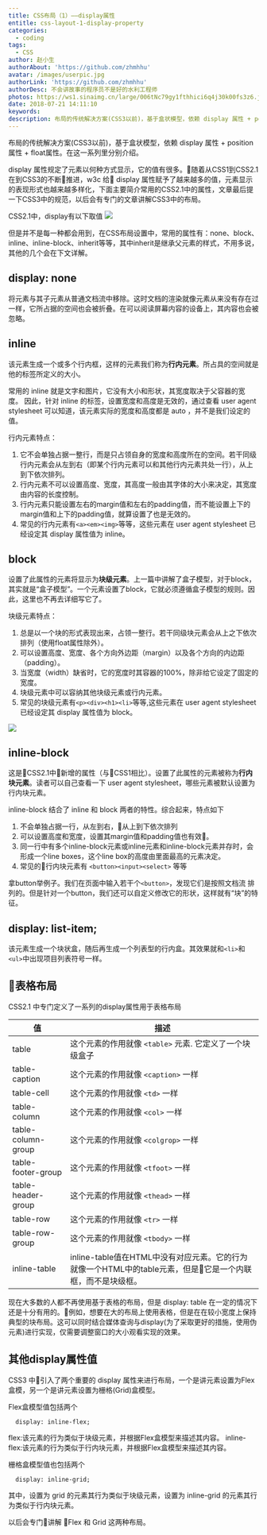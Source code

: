 ```yaml
---
title: CSS布局（1）——display属性
entitle: css-layout-1-display-property
categories:
  - coding
tags:
  - CSS
author: 赵小生
authorAbout: 'https://github.com/zhmhhu'
avatar: /images/userpic.jpg
authorLink: 'https://github.com/zhmhhu'
authorDesc: 不会讲故事的程序员不是好的水利工程师
photos: https://ws1.sinaimg.cn/large/006tNc79gy1fthhici6q4j30k00fs3z6.jpg
date: 2018-07-21 14:11:10
keywords:
description: 布局的传统解决方案(CSS3以前)，基于盒状模型，依赖 display 属性 + position属性 + float属性。在这一系列里分别介绍。
---
```

布局的传统解决方案(CSS3以前)，基于盒状模型，依赖 display 属性 + position属性 + float属性。在这一系列里分别介绍。

display 属性规定了元素以何种方式显示，它的值有很多。随着从CSS1到CSS2.1在到CSS3的不断推进，w3c 给 display 属性赋予了越来越多的值，元素显示的表现形式也越来越多样化，下面主要简介常用的CSS2.1中的属性，文章最后提一下CSS3中的规范，以后会有专门的文章讲解CSS3中的布局。

CSS2.1中，display有以下取值
![](https://ws1.sinaimg.cn/large/006tNc79gy1fthhici6q4j30k00fs3z6.jpg)

但是并不是每一种都会用到，在CSS布局设置中，常用的属性有：none、block、inline、inline-block、inherit等等，其中inherit是继承父元素的样式，不用多说，其他的几个会在下文详解。

## display: none

将元素与其子元素从普通文档流中移除。这时文档的渲染就像元素从来没有存在过一样，它所占据的空间也会被折叠。在可以阅读屏幕内容的设备上，其内容也会被忽略。

## inline

该元素生成一个或多个行内框，这样的元素我们称为**行内元素**。所占具的空间就是他的标签所定义的大小。

常用的 inline 就是文字和图片，它没有大小和形状，其宽度取决于父容器的宽度。
因此，针对 inline 的标签，设置宽度和高度是无效的，通过查看 user agent stylesheet 可以知道，该元素实际的宽度和高度都是 auto ，并不是我们设定的值。

行内元素特点：
1. 它不会单独占据一整行，而是只占领自身的宽度和高度所在的空间。若干同级行内元素会从左到右（即某个行内元素可以和其他行内元素共处一行），从上到下依次排列。
2. 行内元素不可以设置高度、宽度，其高度一般由其字体的大小来决定，其宽度由内容的长度控制。
3. 行内元素只能设置左右的margin值和左右的padding值，而不能设置上下的margin值和上下的padding值，就算设置了也是无效的。
4. 常见的行内元素有`<a><em><img>`等等，这些元素在 user agent stylesheet 已经设定其 display 属性值为 inline。

## block
设置了此属性的元素将显示为**块级元素**。上一篇中讲解了盒子模型，对于block，其实就是“盒子模型”。一个元素设置了block，它就必须遵循盒子模型的规则。因此，这里也不再去详细写它了。

块级元素特点：
1. 总是以一个块的形式表现出来，占领一整行。若干同级块元素会从上之下依次排列（使用float属性除外）。
2. 可以设置高度、宽度、各个方向外边距（margin）以及各个方向的内边距（padding）。
3. 当宽度（width）缺省时，它的宽度时其容器的100%，除非给它设定了固定的宽度。
4. 块级元素中可以容纳其他块级元素或行内元素。
5. 常见的块级元素有`<p><div><h1><li>`等等,这些元素在 user agent stylesheet 已经设定其 display 属性值为 block。

![](https://ws1.sinaimg.cn/large/006tNc79gy1fthgjg6r7wj30d1050dfu.jpg)

## inline-block
这是CSS2.1中新增的属性（与CSS1相比）。设置了此属性的元素被称为**行内块元素**。读者可以自己查看一下 user agent stylesheet，哪些元素被默认设置为行内块元素。

inline-block 结合了 inline 和 block 两者的特性。综合起来，特点如下
1. 不会单独占据一行，从左到右，从上到下依次排列
2. 可以设置高度和宽度，设置其margin值和padding值也有效。
3. 同一行中有多个inline-block元素或inline元素和inline-block元素并存时，会形成一个line boxes，这个line box的高度由里面最高的元素决定。
4. 常见的行内块元素有 `<button><input><select>` 等等

拿button举例子。我们在页面中输入若干个`<button>`，发现它们是按照文档流
排列的。但是针对一个button，我们还可以自定义修改它的形状，这样就有“块”的特征。

## display: list-item;
该元素生成一个块状盒，随后再生成一个列表型的行内盒。其效果就和`<li>`和`<ul>`中出现项目列表符号一样。

## 表格布局
CSS2.1 中专门定义了一系列的display属性用于表格布局

| 值 | 描述 |
| ------ | ------ | 
| table | 这个元素的作用就像  `<table>` 元素. 它定义了一个块级盒子 |
| table-caption	 | 这个元素的作用就像  `<caption>` 一样 |
| table-cell | 这个元素的作用就像  `<td>` 一样 |
| table-column | 这个元素的作用就像  `<col>` 一样 |
| table-column-group | 这个元素的作用就像  `<colgrop>` 一样 |
| table-footer-group | 这个元素的作用就像  `<tfoot>` 一样 |
| table-header-group | 这个元素的作用就像  `<thead>` 一样 |
| table-row | 这个元素的作用就像  `<tr>` 一样 |
| table-row-group	 | 这个元素的作用就像  `<tbody>` 一样 |
| inline-table | inline-table值在HTML中没有对应元素。它的行为就像一个HTML中的table元素，但是它是一个内联框，而不是块级框。| 

现在大多数的人都不再使用基于表格的布局，但是 display: table 在一定的情况下还是十分有用的。例如，想要在大的布局上使用表格，但是在在较小宽度上保持典型的块布局。这可以同时结合媒体查询与display(为了采取更好的措施，使用伪元素)进行实现，仅需要调整窗口的大小观看实现的效果。

## 其他display属性值

CSS3 中引入了两个重要的 display 属性来进行布局，一个是讲元素设置为Flex盒模，另一个是讲元素设置为栅格(Grid)盒模型。

Flex盒模型值包括两个
```display: flex;
  display: inline-flex;
```
flex:该元素的行为类似于块级元素，并根据Flex盒模型来描述其内容。
inline-flex:该元素的行为类似于行内块元素，并根据Flex盒模型来描述其内容。


栅格盒模型值也包括两个
```display: grid;
  display: inline-grid;
```
其中，设置为 grid 的元素其行为类似于块级元素，设置为 inline-grid 的元素其行为类似于行内块元素。

以后会专门讲解 Flex 和 Grid 这两种布局。
　　